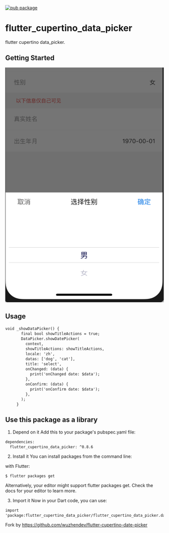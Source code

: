 [![pub package](https://img.shields.io/badge/pub-0.8.6-brightgreen.svg)](https://pub.dartlang.org/packages/flutter_cupertino_data_picker)

# flutter_cupertino_data_picker

flutter cupertino data_picker.

## Getting Started

![Screenshot](screenshots/demo.png)

## Usage

```  
void _showDataPicker() {
       final bool showTitleActions = true;
       DataPicker.showDatePicker(
         context,
         showTitleActions: showTitleActions,
         locale: 'zh',
         datas: ['dog', 'cat'],
         title: 'select',
         onChanged: (data) {
           print('onChanged date: $data');
         },
         onConfirm: (data) {
           print('onConfirm date: $data');
         },
       );
     }
```

## Use this package as a library
1. Depend on it
Add this to your package's pubspec.yaml file:

```
dependencies:
  flutter_cupertino_data_picker: ^0.8.6
```

2. Install it
You can install packages from the command line:

with Flutter:

```
$ flutter packages get
```

Alternatively, your editor might support flutter packages get. Check the docs for your editor to learn more.

3. Import it
Now in your Dart code, you can use:

```
import 'package:flutter_cupertino_data_picker/flutter_cupertino_data_picker.dart';
```

Fork by https://github.com/wuzhendev/flutter-cupertino-date-picker
